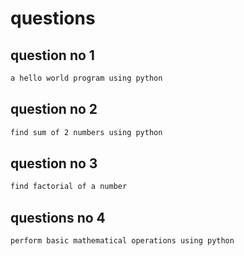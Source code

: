# questions
## question no 1
```markdown
a hello world program using python 
```
## question no 2
```markdown
find sum of 2 numbers using python
```
## question no 3
```markdown
find factorial of a number
```
## questions no 4
``` markdown
perform basic mathematical operations using python
```
